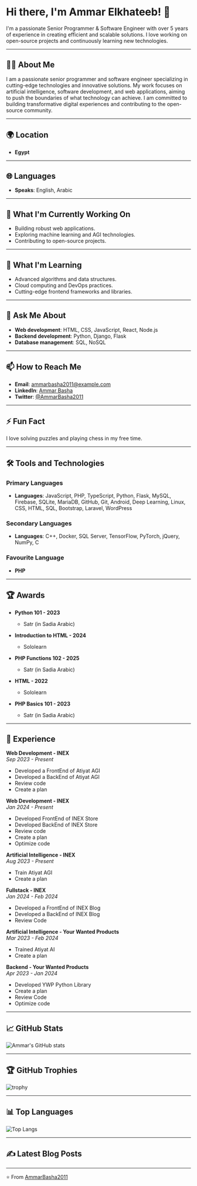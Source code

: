 # Hi there, I'm Ammar Elkhateeb! 👋

I'm a passionate Senior Programmer & Software Engineer with over 5 years of experience in creating efficient and scalable solutions. I love working on open-source projects and continuously learning new technologies.

---

## 🧑‍💻 About Me
I am a passionate senior programmer and software engineer specializing in cutting-edge technologies and innovative solutions. My work focuses on artificial intelligence, software development, and web applications, aiming to push the boundaries of what technology can achieve. I am committed to building transformative digital experiences and contributing to the open-source community.

---

## 🌍 Location
- **Egypt**

---

## 🌐 Languages
- **Speaks**: English, Arabic

---

## 🔭 What I'm Currently Working On
- Building robust web applications.
- Exploring machine learning and AGI technologies.
- Contributing to open-source projects.

---

## 🌱 What I'm Learning
- Advanced algorithms and data structures.
- Cloud computing and DevOps practices.
- Cutting-edge frontend frameworks and libraries.

---

## 💬 Ask Me About
- **Web development**: HTML, CSS, JavaScript, React, Node.js
- **Backend development**: Python, Django, Flask
- **Database management**: SQL, NoSQL

---

## 📫 How to Reach Me
- **Email**: ammarbasha2011@example.com
- **LinkedIn**: [Ammar Basha](https://www.linkedin.com/in/ammarbasha2011)
- **Twitter**: [@AmmarBasha2011](https://twitter.com/AmmarBasha2011)

---

## ⚡ Fun Fact
I love solving puzzles and playing chess in my free time.

---

## 🛠️ Tools and Technologies
### Primary Languages
- **Languages**: JavaScript, PHP, TypeScript, Python, Flask, MySQL, Firebase, SQLite, MariaDB, GitHub, Git, Android, Deep Learning, Linux, CSS, HTML, SQL, Bootstrap, Laravel, WordPress

### Secondary Languages
- **Languages**: C++, Docker, SQL Server, TensorFlow, PyTorch, jQuery, NumPy, C

### Favourite Language
- **PHP**

---

## 🏆 Awards
- **Python 101 - 2023**
  - Satr (in Sadia Arabic)

- **Introduction to HTML - 2024**
  - Sololearn

- **PHP Functions 102 - 2025**
  - Satr (in Sadia Arabic)

- **HTML - 2022**
  - Sololearn

- **PHP Basics 101 - 2023**
  - Satr (in Sadia Arabic)

---

## 💼 Experience
**Web Development - INEX**  
*Sep 2023 - Present*  
- Developed a FrontEnd of Atiyat AGI
- Developed a BackEnd of Atiyat AGI
- Review code
- Create a plan

**Web Development - INEX**  
*Jan 2024 - Present*  
- Developed FrontEnd of INEX Store
- Developed BackEnd of INEX Store
- Review code
- Create a plan
- Optimize code

**Artificial Intelligence - INEX**  
*Aug 2023 - Present*  
- Train Atiyat AGI
- Create a plan

**Fullstack - INEX**  
*Jan 2024 - Feb 2024*  
- Developed a FrontEnd of INEX Blog
- Developed a BackEnd of INEX Blog
- Review Code

**Artificial Intelligence - Your Wanted Products**  
*Mar 2023 - Feb 2024*  
- Trained Atiyat AI
- Create a plan

**Backend - Your Wanted Products**  
*Apr 2023 - Jan 2024*  
- Developed YWP Python Library
- Create a plan
- Review Code
- Optimize code

---

## 📈 GitHub Stats
![Ammar's GitHub stats](https://github-readme-stats.vercel.app/api?username=AmmarBasha2011&show_icons=true&theme=radical)

---

## 🏆 GitHub Trophies
![trophy](https://github-profile-trophy.vercel.app/?username=AmmarBasha2011&theme=onedark)

---

## 📊 Top Languages
![Top Langs](https://github-readme-stats.vercel.app/api/top-langs/?username=AmmarBasha2011&layout=compact&theme=radical)

---

## ✍️ Latest Blog Posts
<!-- BLOG-POST-LIST:START -->
<!-- BLOG-POST-LIST:END -->

---

⭐️ From [AmmarBasha2011](https://github.com/AmmarBasha2011)
